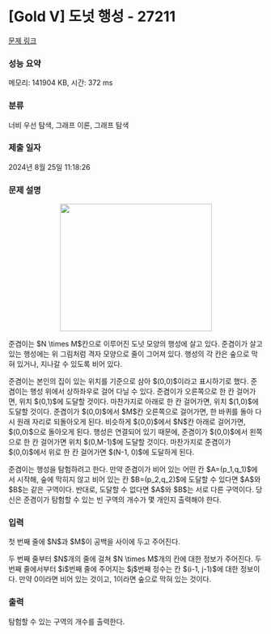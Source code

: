 # [Gold V] 도넛 행성 - 27211 

[문제 링크](https://www.acmicpc.net/problem/27211) 

### 성능 요약

메모리: 141904 KB, 시간: 372 ms

### 분류

너비 우선 탐색, 그래프 이론, 그래프 탐색

### 제출 일자

2024년 8월 25일 11:18:26

### 문제 설명

<p style="text-align: center;"><img alt="" src="" style="height: 252px; width: 300px;"></p>

<p>준겸이는 $N \times M$칸으로 이루어진 도넛 모양의 행성에 살고 있다. 준겸이가 살고 있는 행성에는 위 그림처럼 격자 모양으로 줄이 그어져 있다. 행성의 각 칸은 숲으로 막혀 있거나, 지나갈 수 있도록 비어 있다. </p>

<p>준겸이는 본인의 집이 있는 위치를 기준으로 삼아 $(0,0)$이라고 표시하기로 했다. 준겸이는 행성 위에서 상하좌우로 걸어 다닐 수 있다. 준겸이가 오른쪽으로 한 칸 걸어가면, 위치 $(0,1)$에 도달할 것이다. 마찬가지로 아래로 한 칸 걸어가면, 위치 $(1,0)$에 도달할 것이다. 준겸이가 $(0,0)$에서 $M$칸 오른쪽으로 걸어가면, 한 바퀴를 돌아 다시 원래 자리로 되돌아오게 된다. 비슷하게 $(0,0)$에서 $N$칸 아래로 걸어가면, $(0,0)$으로 돌아오게 된다. 행성은 연결되어 있기 때문에, 준겸이가 $(0,0)$에서 왼쪽으로 한 칸 걸어가면 위치 $(0,M-1)$에 도달할 것이다. 마찬가지로 준겸이가 $(0,0)$에서 위로 한 칸 걸어가면 $(N-1, 0)$에 도달하게 된다.</p>

<p>준겸이는 행성을 탐험하려고 한다. 만약 준겸이가 비어 있는 어떤 칸 $A=(p_1,q_1)$에서 시작해, 숲에 막히지 않고 비어 있는 칸 $B=(p_2,q_2)$에 도달할 수 있다면 $A$와 $B$는 같은 구역이다. 반대로, 도달할 수 없다면 $A$와 $B$는 서로 다른 구역이다. 당신은 준겸이가 탐험할 수 있는 빈 구역의 개수가 몇 개인지 출력해야 한다.</p>

### 입력 

 <p>첫 번째 줄에 $N$과 $M$이 공백을 사이에 두고 주어진다.</p>

<p>두 번째 줄부터 $N$개의 줄에 걸쳐 $N \times M$개의 칸에 대한 정보가 주어진다. 두 번째 줄에서부터 $i$번째 줄에 주어지는 $j$번째 정수는 칸 $(i-1, j-1)$에 대한 정보이다. 만약 0이라면 비어 있는 것이고, 1이라면 숲으로 막혀 있는 것이다. </p>

### 출력 

 <p>탐험할 수 있는 구역의 개수를 출력한다. </p>

